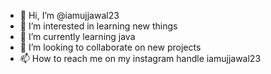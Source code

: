 - 👋 Hi, I’m @iamujjawal23
- 👀 I’m interested in learning new things
- 🌱 I’m currently learning java
- 💞️ I’m looking to collaborate on new projects
- 📫 How to reach me on my instagram handle iamujjawal23
  

<!---
iamujjawal23/iamujjawal23 is a ✨ special ✨ repository because its `README.md` (this file) appears on your GitHub profile.
You can click the Preview link to take a look at your changes.
--->

